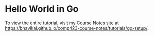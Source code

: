 # Hello World in Go
To view the entire tutorial, visit my Course Notes site at https://bhavikal.github.io/comp423-course-notes/tutorials/go-setup/.
